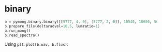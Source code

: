 # binary

```py
b = pymoog.binary.binary([[5777, 4, 0], [5777, 2, 0]], 10540, 10600, 50000, line_list='vald_3000_24000')
b.prepare_file(deltaradvel=10.5, lumratio=1)
b.run_moog()
b.read_spectra()
```

Using `plt.plot(b.wav, b.flux)`:
